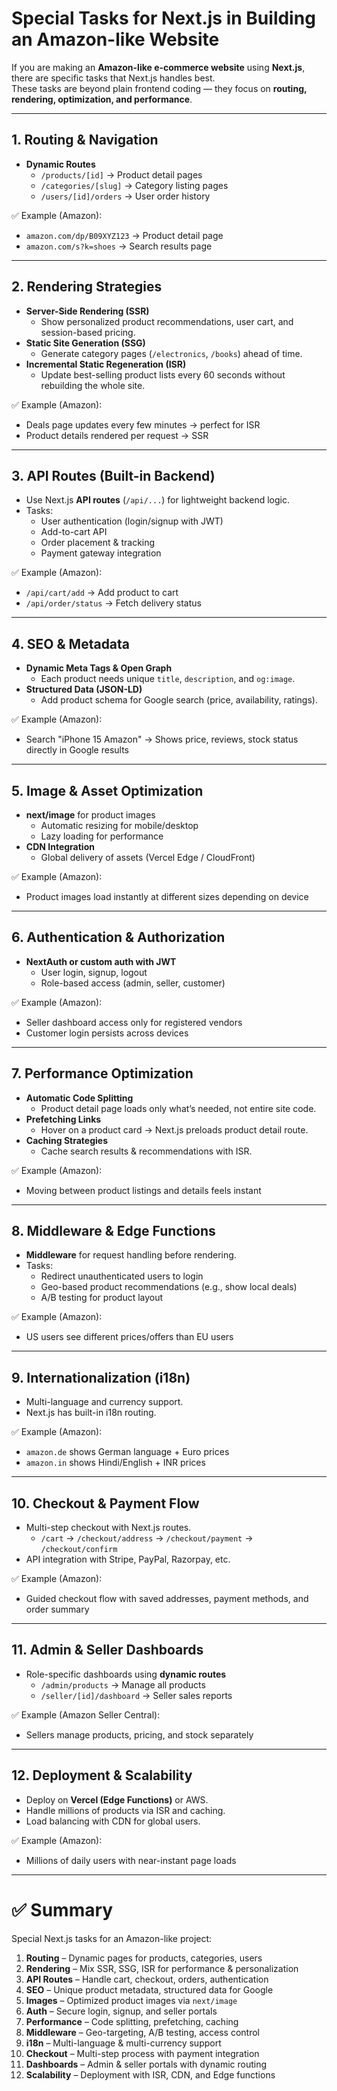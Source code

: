 # Special Tasks for Next.js in Building an Amazon-like Website

If you are making an **Amazon-like e-commerce website** using **Next.js**, there are specific tasks that Next.js handles best.  
These tasks are beyond plain frontend coding — they focus on **routing, rendering, optimization, and performance**.

---

## 1. Routing & Navigation
- **Dynamic Routes**  
  - `/products/[id]` → Product detail pages  
  - `/categories/[slug]` → Category listing pages  
  - `/users/[id]/orders` → User order history  

✅ Example (Amazon):  
- `amazon.com/dp/B09XYZ123` → Product detail page  
- `amazon.com/s?k=shoes` → Search results page  

---

## 2. Rendering Strategies
- **Server-Side Rendering (SSR)**  
  - Show personalized product recommendations, user cart, and session-based pricing.  
- **Static Site Generation (SSG)**  
  - Generate category pages (`/electronics`, `/books`) ahead of time.  
- **Incremental Static Regeneration (ISR)**  
  - Update best-selling product lists every 60 seconds without rebuilding the whole site.  

✅ Example (Amazon):  
- Deals page updates every few minutes → perfect for ISR  
- Product details rendered per request → SSR  

---

## 3. API Routes (Built-in Backend)
- Use Next.js **API routes** (`/api/...`) for lightweight backend logic.  
- Tasks:  
  - User authentication (login/signup with JWT)  
  - Add-to-cart API  
  - Order placement & tracking  
  - Payment gateway integration  

✅ Example (Amazon):  
- `/api/cart/add` → Add product to cart  
- `/api/order/status` → Fetch delivery status  

---

## 4. SEO & Metadata
- **Dynamic Meta Tags & Open Graph**  
  - Each product needs unique `title`, `description`, and `og:image`.  
- **Structured Data (JSON-LD)**  
  - Add product schema for Google search (price, availability, ratings).  

✅ Example (Amazon):  
- Search "iPhone 15 Amazon" → Shows price, reviews, stock status directly in Google results  

---

## 5. Image & Asset Optimization
- **next/image** for product images  
  - Automatic resizing for mobile/desktop  
  - Lazy loading for performance  
- **CDN Integration**  
  - Global delivery of assets (Vercel Edge / CloudFront)  

✅ Example (Amazon):  
- Product images load instantly at different sizes depending on device  

---

## 6. Authentication & Authorization
- **NextAuth or custom auth with JWT**  
  - User login, signup, logout  
  - Role-based access (admin, seller, customer)  

✅ Example (Amazon):  
- Seller dashboard access only for registered vendors  
- Customer login persists across devices  

---

## 7. Performance Optimization
- **Automatic Code Splitting**  
  - Product detail page loads only what’s needed, not entire site code.  
- **Prefetching Links**  
  - Hover on a product card → Next.js preloads product detail route.  
- **Caching Strategies**  
  - Cache search results & recommendations with ISR.  

✅ Example (Amazon):  
- Moving between product listings and details feels instant  

---

## 8. Middleware & Edge Functions
- **Middleware** for request handling before rendering.  
- Tasks:  
  - Redirect unauthenticated users to login  
  - Geo-based product recommendations (e.g., show local deals)  
  - A/B testing for product layout  

✅ Example (Amazon):  
- US users see different prices/offers than EU users  

---

## 9. Internationalization (i18n)
- Multi-language and currency support.  
- Next.js has built-in i18n routing.  

✅ Example (Amazon):  
- `amazon.de` shows German language + Euro prices  
- `amazon.in` shows Hindi/English + INR prices  

---

## 10. Checkout & Payment Flow
- Multi-step checkout with Next.js routes.  
  - `/cart` → `/checkout/address` → `/checkout/payment` → `/checkout/confirm`  
- API integration with Stripe, PayPal, Razorpay, etc.  

✅ Example (Amazon):  
- Guided checkout flow with saved addresses, payment methods, and order summary  

---

## 11. Admin & Seller Dashboards
- Role-specific dashboards using **dynamic routes**  
  - `/admin/products` → Manage all products  
  - `/seller/[id]/dashboard` → Seller sales reports  

✅ Example (Amazon Seller Central):  
- Sellers manage products, pricing, and stock separately  

---

## 12. Deployment & Scalability
- Deploy on **Vercel (Edge Functions)** or AWS.  
- Handle millions of products via ISR and caching.  
- Load balancing with CDN for global users.  

✅ Example (Amazon):  
- Millions of daily users with near-instant page loads  

---

# ✅ Summary

Special Next.js tasks for an Amazon-like project:
1. **Routing** – Dynamic pages for products, categories, users  
2. **Rendering** – Mix SSR, SSG, ISR for performance & personalization  
3. **API Routes** – Handle cart, checkout, orders, authentication  
4. **SEO** – Unique product metadata, structured data for Google  
5. **Images** – Optimized product images via `next/image`  
6. **Auth** – Secure login, signup, and seller portals  
7. **Performance** – Code splitting, prefetching, caching  
8. **Middleware** – Geo-targeting, A/B testing, access control  
9. **i18n** – Multi-language & multi-currency support  
10. **Checkout** – Multi-step process with payment integration  
11. **Dashboards** – Admin & seller portals with dynamic routing  
12. **Scalability** – Deployment with ISR, CDN, and Edge functions  


